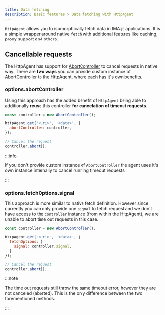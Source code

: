 ```yaml
---
title: Data fetching
description: Basic features > Data fetching with HttpAgent
---
```


`HttpAgent` allows you to isomorphically fetch data in IMA.js applications. It is a simple wrapper around native `fetch` with additional features like caching, proxy support and others.

## Cancellable requests

The HttpAgent has support for [AbortController](https://developer.mozilla.org/en-US/docs/Web/API/AbortController) to cancel requests in native way. There are **two ways** you can provide custom instance of AbortController to the HttpAgent, where each has it's own benefits.


### options.abortController

Using this approach has the added benefit of `HttpAgent` being able to additionally **reuse** this controller **for cancelation of timeout requests**.

```javascript
const controller = new AbortController();

httpAgent.get('<uri>', '<data>', {
  abortController: controller,
});

// Cancel the request
controller.abort();
```

:::info

If you don't provide custom instance of `AbortController` the agent uses it's own instance internally to cancel running timeout requests.

:::

### options.fetchOptions.signal

This approach is more similar to native fetch definition. However since currently you can only provide one `signal` to fetch request and we don't have access to the `controller` instance (from within the HttpAgent), we are unable to abort time out requests in this case.

```javascript
const controller = new AbortController();

httpAgent.get('<uri>', '<data>', {
  fetchOptions: {
    signal: controller.signal,
  }
});

// Cancel the request
controller.abort();
```

:::note

The time out requests still throw the same timeout error, however they are not canceled (aborted). This is the only difference between the two forementioned methods.

:::
